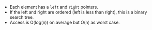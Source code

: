 - Each element has a `left` and `right` pointers.
- If the left and right are ordered (left is less than right), this is a binary search tree.
- Access is O(log(n)) on average but O(n) as worst case.